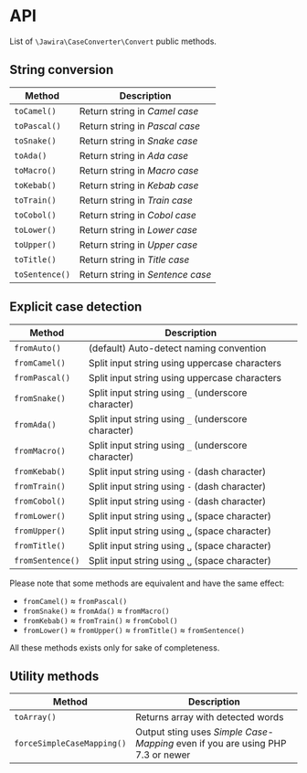 API
===

List of `\Jawira\CaseConverter\Convert` public methods.

String conversion
-----------------

| Method          | Description                       |
| --------------- | --------------------------------- |
| `toCamel()`     | Return string in _Camel case_     |
| `toPascal()`    | Return string in _Pascal case_    |
| `toSnake()`     | Return string in _Snake case_     |
| `toAda()`       | Return string in _Ada case_       |
| `toMacro()`     | Return string in _Macro case_     |
| `toKebab()`     | Return string in _Kebab case_     |
| `toTrain()`     | Return string in _Train case_     |
| `toCobol()`     | Return string in _Cobol case_     |
| `toLower()`     | Return string in _Lower case_     |
| `toUpper()`     | Return string in _Upper case_     |
| `toTitle()`     | Return string in _Title case_     |
| `toSentence()`  | Return string in _Sentence case_  |

Explicit case detection
-----------------------

| Method            | Description                                         |
| ----------------- | --------------------------------------------------- |
| `fromAuto()`      | (default) Auto-detect naming convention             |
| `fromCamel()`     | Split input string using uppercase characters       | 
| `fromPascal()`    | Split input string using uppercase characters       |
| `fromSnake()`     | Split input string using `_` (underscore character) |
| `fromAda()`       | Split input string using `_` (underscore character) |
| `fromMacro()`     | Split input string using `_` (underscore character) |
| `fromKebab()`     | Split input string using `-` (dash character)       |
| `fromTrain()`     | Split input string using `-` (dash character)       |
| `fromCobol()`     | Split input string using `-` (dash character)       |
| `fromLower()`     | Split input string using `␣` (space character)      |
| `fromUpper()`     | Split input string using `␣` (space character)      |
| `fromTitle()`     | Split input string using `␣` (space character)      |
| `fromSentence()`  | Split input string using `␣` (space character)      |

Please note that some methods are equivalent and have the same effect:

- `fromCamel()` ≈ `fromPascal()`
- `fromSnake()` ≈ `fromAda()` ≈ `fromMacro()`
- `fromKebab()` ≈ `fromTrain()` ≈ `fromCobol()`
- `fromLower()` ≈ `fromUpper()` ≈ `fromTitle()` ≈ `fromSentence()`

All these methods exists only for sake of completeness.

Utility methods
---------------

| Method                      | Description                       |
| --------------------------- | --------------------------------- |
| `toArray()`                 | Returns array with detected words | 
| `forceSimpleCaseMapping()`  | Output sting uses _Simple Case-Mapping_ even if you are using PHP 7.3 or newer | 
